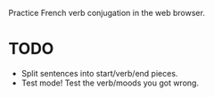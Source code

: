 Practice French verb conjugation in the web browser.

TODO
====
* Split sentences into start/verb/end pieces.
* Test mode! Test the verb/moods you got wrong.

